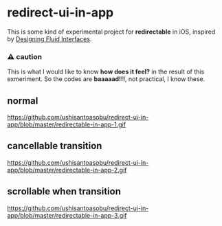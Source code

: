 # redirect-ui-in-app

This is some kind of experimental project for **redirectable** in iOS, inspired by [Designing Fluid Interfaces](https://developer.apple.com/videos/play/wwdc2018/803/).

### :warning: caution

This is what I would like to know **how does it feel?** in the result of this exmeriment. So the codes are **baaaaad!!!**, not practical, I know these.

## normal

https://github.com/ushisantoasobu/redirect-ui-in-app/blob/master/redirectable-in-app-1.gif

## cancellable transition

https://github.com/ushisantoasobu/redirect-ui-in-app/blob/master/redirectable-in-app-2.gif

## scrollable when transition

https://github.com/ushisantoasobu/redirect-ui-in-app/blob/master/redirectable-in-app-3.gif
